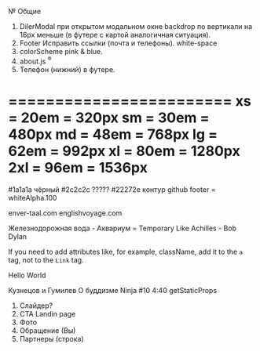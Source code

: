 № Общие

1. DilerModal при открытом модальном окне backdrop по вертикали на 16px меньше (в футере с картой аналогичная ситуация).
2. Footer Исправить ссылки (почта и телефоны). white-space
3. colorScheme pink & blue.
4. about.js <sup>®</sup>
5. Телефон (нижний) в футере.

========================
xs = 20em = 320px
sm = 30em = 480px
md = 48em = 768px
lg = 62em = 992px
xl = 80em = 1280px
2xl = 96em = 1536px
========================

#1a1a1a чёрный
#2c2c2c ?????
#22272e контур github
footer = whiteAlpha.100

enver-taal.com
englishvoyage.com

Железнодорожная вода - Аквариум = Temporary Like Achilles - Bob Dylan

If you need to add attributes like, for example, className, add it to the `a` tag, not to the `Link` tag.
<Link href="/">
  <a className="foo" target="_blank" rel="noopener noreferrer">
    Hello World
    </a>
</Link>

Кузнецов и Гумилев О буддизме
Ninja #10 4:40 getStaticProps

1. Слайдер?
2. CTA Landin page
3. Фото
4. Обращение (Вы)
5. Партнеры (строка)
